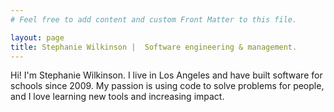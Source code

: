 ```yaml
---
# Feel free to add content and custom Front Matter to this file.

layout: page
title: Stephanie Wilkinson |  Software engineering & management.
---
```


Hi! I'm Stephanie Wilkinson. I live in Los Angeles and have built software for schools since 2009. My passion is using code to solve problems for people, and I love learning new tools and increasing impact.
